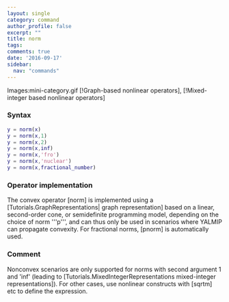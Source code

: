 ```yaml
---
layout: single
category: command
author_profile: false
excerpt: ""
title: norm
tags:
comments: true
date: '2016-09-17'
sidebar:
  nav: "commands"
---
```


Images:mini-category.gif  [!Graph-based nonlinear operators], [!Mixed-integer based nonlinear operators]

### Syntax

````matlab
y = norm(x)
y = norm(x,1)
y = norm(x,2)
y = norm(x,inf)
y = norm(x,'fro')
y = norm(x,'nuclear')
y = norm(x,fractional_number)
````

### Operator implementation

The convex operator [norm] is implemented using a [Tutorials.GraphRepresentations| graph representation] based on a linear, second-order cone, or semidefinite programming model, depending on the choice of norm '''p''', and can thus only be used in scenarios where YALMIP can propagate convexity. For fractional norms, [pnorm] is automatically used.

### Comment
Nonconvex scenarios are only supported for norms with second argument 1 and 'inf' (leading to [Tutorials.MixedIntegerRepresentations mixed-integer representations]). For other cases, use nonlinear constructs with [sqrtm] etc to define the expression.
